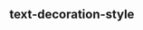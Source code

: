 ## text-decoration-style


<!-- CSSJSON.text-decoration-style.description -->

<!-- CSSJSON.text-decoration-style.syntax -->

<!-- CSSJSON.text-decoration-style.values -->

<!-- CSSJSON.text-decoration-style.compatibility -->

<!-- CSSJSON.text-decoration-style.reference -->